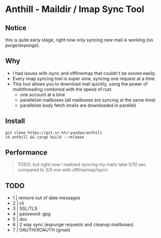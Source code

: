 # Anthill - Maildir / Imap Sync Tool

## Notice

this is quite early stage, right now only syncing new mail is working (no purge/expunge).

## Why

- I had issues with isync and offlineimap that couldn't be solved easily.
- Every imap syncing tool is super slow, syncing one request at a time.
- This tool allows you to download mail quickly, using the power of multithreading combined with the speed of rust.
    - one account at a time
    - parallelize mailboxes (all mailboxes are syncing at the same time)
    - parallelize body fetch (mails are downloaded in parallel)

## Install

```
git clone https://git.sr.ht/~yazdan/anthill
cd anthill && cargo build --release
```

## Performance

> TODO, but right now i realized syncing my mails take 5/10 sec compared to 3/5 min with offlineimap/isync

## TODO

- 1 | remove out of date messages
- 2 | cli
- 3 | SSL/TLS
- 4 | password: gpg
- 5 | doc
- 6 | 2 way sync (expunge requests and cleanup mailboxes)
- 7 | OAUTH/XOAUTH (gmail)
